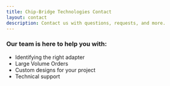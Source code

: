 ```yaml
---
title: Chip-Bridge Technologies Contact
layout: contact
description: Contact us with questions, requests, and more.
---
```


### Our team is here to help you with:
 * Identifying the right adapter
 * Large Volume Orders
 * Custom designs for your project
 * Technical support

<!-- | Weekday   | Typical Response Time |
| --------- | --------------------- |
|  Mon-Fri  |    Within 12 hours    |
|  Sat-Sun  |    Within 24 hours    | -->
